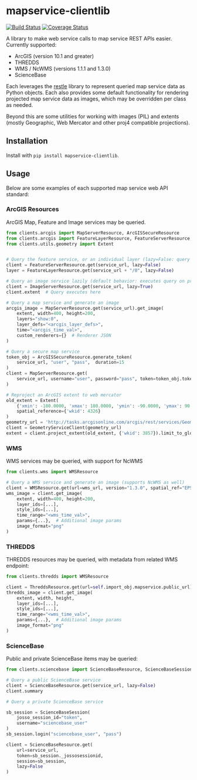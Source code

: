 # mapservice-clientlib

[![Build Status](https://travis-ci.org/consbio/mapservice-clientlib.png?branch=main)](https://travis-ci.org/consbio/mapservice-clientlib)
[![Coverage Status](https://coveralls.io/repos/github/consbio/mapservice-clientlib/badge.svg?branch=main)](https://coveralls.io/github/consbio/mapservice-clientlib?branch=main)


A library to make web service calls to map service REST APIs easier. Currently supported:

* ArcGIS (version 10.1 and greater)
* THREDDS
* WMS / NcWMS (versions 1.1.1 and 1.3.0)
* ScienceBase

Each leverages the [restle](https://github.com/consbio/restle) library to represent queried map service data as Python objects.
Each also provides some default functionality for rendering projected map service data as images, which may be overridden per class as needed.

Beyond this are some utilities for working with images (PIL) and extents (mostly Geographic, Web Mercator and other proj4 compatible projections).

## Installation

Install with `pip install mapservice-clientlib`.


## Usage

Below are some examples of each supported map service web API standard:


### ArcGIS Resources

ArcGIS Map, Feature and Image services may be queried.

```python
from clients.arcgis import MapServerResource, ArcGISSecureResource
from clients.arcgis import FeatureLayerResource, FeatureServerResource, ImageServerResource
from clients.utils.geometry import Extent


# Query the feature service, or an individual layer (lazy=False: query executed right away)
client = FeatureServerResource.get(service_url, lazy=False)
layer = FeatureLayerResource.get(service_url + "/0", lazy=False)

# Query an image service lazily (default behavior: executes query on property reference)
client = ImageServerResource.get(service_url, lazy=True)
client.extent  # Query executes here

# Query a map service and generate an image
arcgis_image = MapServerResource.get(service_url).get_image(
    extent, width=400, height=200,
    layers="show:0",
    layer_defs="<arcgis_layer_defs>",
    time="<arcgis_time_val>",
    custom_renderers={}  # Renderer JSON
)

# Query a secure map service
token_obj = ArcGISSecureResource.generate_token(
    service_url, "user", "pass",  duration=15
)
client = MapServerResource.get(
    service_url, username="user", password="pass", token=token_obj.token
)

# Reproject an ArcGIS extent to web mercator
old_extent = Extent(
    {'xmin': -180.0000, 'xmax': 180.0000, 'ymin': -90.0000, 'ymax': 90.0000},
    spatial_reference={'wkid': 4326}
)
geometry_url = 'http://tasks.arcgisonline.com/arcgis/rest/services/Geometry/GeometryServer'
client = GeometryServiceClient(geometry_url)
extent = client.project_extent(old_extent, {'wkid': 3857}).limit_to_global_extent()
```


### WMS

WMS services may be queried, with support for NcWMS

```python
from clients.wms import WMSResource

# Query a WMS service and generate an image (supports NcWMS as well)
client = WMSResource.get(url=wms_url, version="1.3.0", spatial_ref="EPSG:3857")
wms_image = client.get_image(
    extent, width=400, height=200,
    layer_ids=[...],
    style_ids=[...],
    time_range="<wms_time_val>",
    params={...},  # Additional image params
    image_format="png"
)
```


### THREDDS

THREDDS resources may be queried, with metadata from related WMS endpoint:

```python
from clients.thredds import WMSResource

client = ThreddsResource.get(url=self.import_obj.mapservice.public_url)
thredds_image = client.get_image(
    extent, width, height,
    layer_ids=[...],
    style_ids=[...],
    time_range="<wms_time_val>",
    params={...},  # Additional image params
    image_format="png"
)
```


### ScienceBase

Public and private ScienceBase items may be queried:

```python
from clients.sciencebase import ScienceBaseResource, ScienceBaseSession

# Query a public ScienceBase service
client = ScienceBaseResource.get(service_url, lazy=False)
client.summary

# Query a private ScienceBase service

sb_session = ScienceBaseSession(
    josso_session_id="token",
    username="sciencebase_user"
)
sb_session.login("sciencebase_user", "pass")

client = ScienceBaseResource.get(
    url=service_url,
    token=sb_session._jossosessionid,
    session=sb_session,
    lazy=False
)
```
